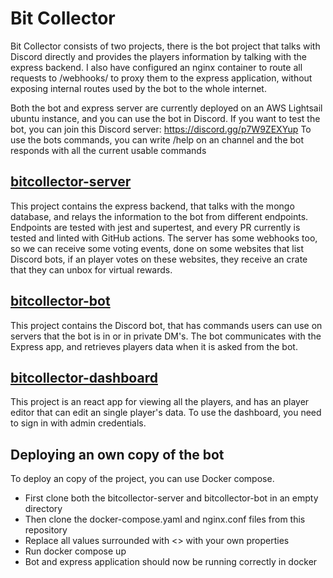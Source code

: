 # Bit Collector

Bit Collector consists of two projects, there is the bot project that talks with Discord directly and provides the players information by
talking with the express backend. I also have configured an nginx container to route all requests to /webhooks/ to proxy them to the express application,
without exposing internal routes used by the bot to the whole internet.

Both the bot and express server are currently deployed on an AWS Lightsail ubuntu instance, and you can use the bot in Discord.
If you want to test the bot, you can join this Discord server: https://discord.gg/p7W9ZEXYup
To use the bots commands, you can write /help on an channel and the bot responds with all the current usable commands

## [bitcollector-server](https://github.com/Averagess/bitcollector-server)
This project contains the express backend, that talks with the mongo database, and relays the information to the bot
from different endpoints. Endpoints are tested with jest and supertest, and every PR currently is tested and linted with GitHub actions.
The server has some webhooks too, so we can receive some voting events, done on some websites that list Discord bots, if an player
votes on these websites, they receive an crate that they can unbox for virtual rewards.

## [bitcollector-bot](https://github.com/Averagess/bitcollector-bot)
This project contains the Discord bot, that has commands users can use on servers that the bot is in or in private DM's.
The bot communicates with the Express app, and retrieves players data when it is asked from the bot.

## [bitcollector-dashboard](https://github.com/Averagess/bitcollector-dashboard)
This project is an react app for viewing all the players, and has an player editor that can edit an single player's data.
To use the dashboard, you need to sign in with admin credentials.

## Deploying an own copy of the bot
To deploy an copy of the project, you can use Docker compose.
- First clone both the bitcollector-server and bitcollector-bot in an empty directory
- Then clone the docker-compose.yaml and nginx.conf files from this repository
- Replace all values surrounded with <> with your own properties
- Run docker compose up
- Bot and express application should now be running correctly in docker
